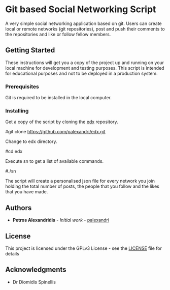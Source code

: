 # Git based Social Networking Script

A very simple social networking application based on git. Users can create local or remote networks (git repositories), 
post and push their comments to the repositories and like or follow fellow members.

## Getting Started

These instructions will get you a copy of the project up and running on your local machine for development and testing purposes.
This script is intended for educational purposes and not to be deployed in a production system.

### Prerequisites

Git is required to be installed in the local computer.

### Installing

Get a copy of the script by cloning the [edx]( https://github.com/palexandri/edx.git) repository.

#git clone https://github.com/palexandri/edx.git

Change to edx directory.

#cd edx

Execute sn to get a list of available commands.

#./sn

The script will create a personalised json file for every network you join holding the total number
of posts, the people that you follow and the likes that you have made.

## Authors

* **Petros Alexandridis** - *Initial work* - [palexandri]( https://github.com/palexandri)

## License

This project is licensed under the GPLv3 License - see the [LICENSE](LICENSE) file for details

## Acknowledgments

* Dr Diomidis Spinellis



